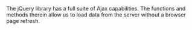 The jQuery library has a full suite of Ajax capabilities. The functions and methods therein allow us to load data from the server without a browser page refresh. 